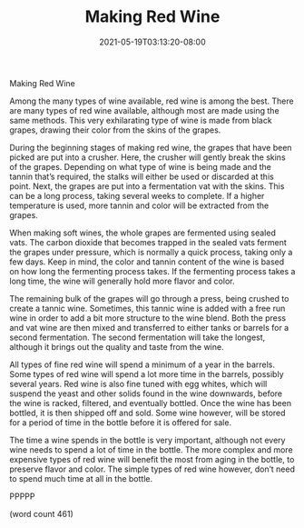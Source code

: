 ﻿---
title: "Making Red Wine"
date: 2021-05-19T03:13:20-08:00
description: "Wine And Spirits Tips for Web Success"
featured_image: "/images/Wine And Spirits.jpg"
tags: ["Wine And Spirits"]
---

Making Red Wine

Among the many types of wine available, red wine is among the best. There are many types of red wine available, although most are made using the same methods.  This very exhilarating type of wine is made from black grapes, drawing their color from the skins of the grapes.  

During the beginning stages of making red wine, the grapes that have been picked are put into a crusher.  Here, the crusher will gently break the skins of the grapes.  Depending on what type of wine is being made and the tannin that’s required, the stalks will either be used or discarded at this point.  Next, the grapes are put into a fermentation vat with the skins.  This can be a long process, taking several weeks to complete.  If a higher temperature is used, more tannin and color will be extracted from the grapes.

When making soft wines, the whole grapes are fermented using sealed vats.  The carbon dioxide that becomes trapped in the sealed vats ferment the grapes under pressure, which is normally a quick process, taking only a few days.  Keep in mind, the color and tannin content of the wine is based on how long the fermenting process takes.  If the fermenting process takes a long time, the wine will generally hold more flavor and color.

The remaining bulk of the grapes will go through a press, being crushed to create a tannic wine.  Sometimes, this tannic wine is added with a free run wine in order to add a bit more structure to the wine blend.  Both the press and vat wine are then mixed and transferred to either tanks or barrels for a second fermentation.  The second fermentation will take the longest, although it brings out the quality and taste from the wine.

All types of fine red wine will spend a minimum of a year in the barrels.  Some types of red wine will spend a lot more time in the barrels, possibly several years.  Red wine is also fine tuned with egg whites, which will suspend the yeast and other solids found in the wine downwards, before the wine is racked, filtered, and eventually bottled.  Once the wine has been bottled, it is then shipped off and sold.  Some wine however, will be stored for a period of time in the bottle before it is offered for sale.

The time a wine spends in the bottle is very important, although not every wine needs to spend a lot of time in the bottle.  The more complex and more expensive types of red wine will benefit the most from aging in the bottle, to preserve flavor and color.  The simple types of red wine however, don’t need to spend much time at all in the bottle.  

PPPPP

(word count 461)
